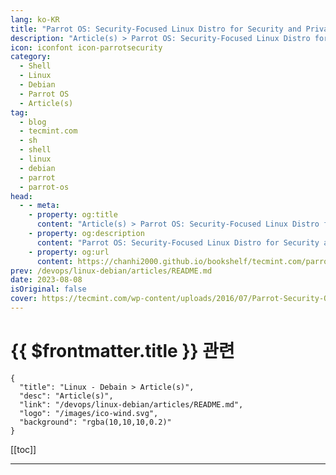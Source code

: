 ```yaml
---
lang: ko-KR
title: "Parrot OS: Security-Focused Linux Distro for Security and Privacy"
description: "Article(s) > Parrot OS: Security-Focused Linux Distro for Security and Privacy"
icon: iconfont icon-parrotsecurity
category: 
  - Shell
  - Linux
  - Debian
  - Parrot OS
  - Article(s)
tag: 
  - blog
  - tecmint.com
  - sh
  - shell
  - linux
  - debian
  - parrot
  - parrot-os
head:
  - - meta:
    - property: og:title
      content: "Article(s) > Parrot OS: Security-Focused Linux Distro for Security and Privacy"
    - property: og:description
      content: "Parrot OS: Security-Focused Linux Distro for Security and Privacy"
    - property: og:url
      content: https://chanhi2000.github.io/bookshelf/tecmint.com/parrot-os-security-linux.html
prev: /devops/linux-debian/articles/README.md
date: 2023-08-08
isOriginal: false
cover: https://tecmint.com/wp-content/uploads/2016/07/Parrot-Security-OS-Installation.png
---
```


# {{ $frontmatter.title }} 관련

```component VPCard
{
  "title": "Linux - Debain > Article(s)",
  "desc": "Article(s)",
  "link": "/devops/linux-debian/articles/README.md",
  "logo": "/images/ico-wind.svg",
  "background": "rgba(10,10,10,0.2)"
}
```

[[toc]]

---

<SiteInfo
  name="Parrot OS: Security-Focused Linux Distro for Security and Privacy"
  desc="ParrotOS is a free and open-source Debian-based Linux distribution, which is designed for security experts, developers, and people who care about privacy."
  url="https://tecmint.com/parrot-os-security-linux"
  logo="https://tecmint.com/wp-content/uploads/2020/07/favicon.ico"
  preview="https://tecmint.com/wp-content/uploads/2016/07/Parrot-Security-OS-Installation.png"/>

<!-- TODO: 작성 -->
